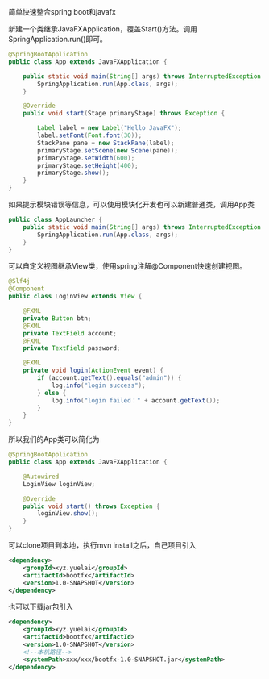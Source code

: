 简单快速整合spring boot和javafx

新建一个类继承JavaFXApplication，覆盖Start()方法。调用SpringApplication.run()即可。

```java
@SpringBootApplication
public class App extends JavaFXApplication {

    public static void main(String[] args) throws InterruptedException {
        SpringApplication.run(App.class, args);
    }

    @Override
    public void start(Stage primaryStage) throws Exception {

        Label label = new Label("Hello JavaFX");
        label.setFont(Font.font(30));
        StackPane pane = new StackPane(label);
        primaryStage.setScene(new Scene(pane));
        primaryStage.setWidth(600);
        primaryStage.setHeight(400);
        primaryStage.show();
    }
}
```

如果提示模块错误等信息，可以使用模块化开发也可以新建普通类，调用App类
```java
public class AppLauncher {
    public static void main(String[] args) throws InterruptedException {
        SpringApplication.run(App.class, args);
    }
}
```

可以自定义视图继承View类，使用spring注解@Component快速创建视图。
```java
@Slf4j
@Component
public class LoginView extends View {

    @FXML
    private Button btn;
    @FXML
    private TextField account;
    @FXML
    private TextField password;

    @FXML
    private void login(ActionEvent event) {
        if (account.getText().equals("admin")) {
            log.info("login success");
        } else {
            log.info("login failed：" + account.getText());
        }
    }
}
```

所以我们的App类可以简化为
```java
@SpringBootApplication
public class App extends JavaFXApplication {

    @Autowired
    LoginView loginView;

    @Override
    public void start() throws Exception {
        loginView.show();
    }
}
```

可以clone项目到本地，执行mvn install之后，自己项目引入
```xml
<dependency>
    <groupId>xyz.yuelai</groupId>
    <artifactId>bootfx</artifactId>
    <version>1.0-SNAPSHOT</version>
</dependency>
```
也可以下载jar包引入
```xml
<dependency>
    <groupId>xyz.yuelai</groupId>
    <artifactId>bootfx</artifactId>
    <version>1.0-SNAPSHOT</version>
    <!--本机路径-->
    <systemPath>xxx/xxx/bootfx-1.0-SNAPSHOT.jar</systemPath>
</dependency>
```
